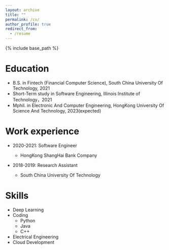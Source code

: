 ```yaml
---
layout: archive
title: ""
permalink: /cv/
author_profile: true
redirect_from:
  - /resume
---
```


{% include base_path %}

Education
======
* B.S. in Fintech (Financial Computer Science), South China University Of Technology, 2021
* Short-Term study in Software Engineering, Illinois Institute of Technology，2021
* Mphil. in Electronic And Computer Engineering, HongKong University Of Science And Technology, 2023(expected)

Work experience
======
* 2020-2021: Software Engineer 
  * HongKong ShangHai Bank Company

* 2018-2019: Research Assistant
  * South China University Of Technology

  
Skills
======
* Deep Learning
* Coding
  * Python
  * Java
  * C++
* Electrical Engineering
* Cloud Development





